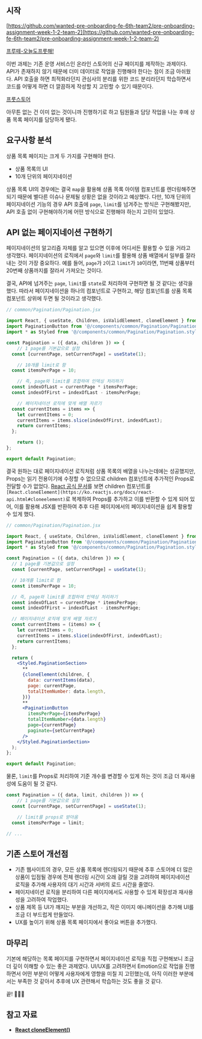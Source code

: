 ## 시작

[https://github.com/wanted-pre-onboarding-fe-6th-team2/pre-onboarding-assignment-week-1-2-team-2](https://github.com/wanted-pre-onboarding-fe-6th-team2/pre-onboarding-assignment-week-1-2-team-2)

[프루떼-오늘도프룻해!](https://fruitte-renewal.netlify.app/)

이번 과제는 기존 운영 서비스인 온라인 스토어의 신규 페이지를 제작하는 과제이다. API가 존재하지 않기 때문에 더미 데이터로 작업을 진행해야 한다는 점이 조금 아쉬웠다. API 호출을 하면 최적화라던지 관심사의 분리를 위한 코드 분리라던지 학습하면서 코드를 어떻게 하면 더 깔끔하게 작성할 지 고민할 수 있기 때문이다.

[프룻스토어](https://www.fruitte.co.kr/fruitstore)

아무튼 없는 건 이미 없는 것이니까 진행하기로 하고 팀원들과 담당 작업을 나눈 후에 상품 목록 페이지를 담당하게 됐다.

## 요구사항 분석

상품 목록 페이지는 크게 두 가지를 구현해야 한다.

- 상품 목록의 UI
- 10개 단위의 페이지네이션

상품 목록 UI의 경우에는 결국 `map`을 활용해 상품 목록 아이템 컴포넌트를 렌더링해주면 되기 때문에 별다른 이슈나 문제될 상황은 없을 것이라고 예상했다. 다만, 10개 단위의 페이지네이션 기능의 경우 API 호출에 `page`, `limit`를 넘겨주는 방식은 구현해봤지만, API 호출 없이 구현해야하기에 어떤 방식으로 진행해야 하는지 고민이 있었다.

## API 없는 페이지네이션 구현하기

페이지네이션의 알고리즘 자체를 알고 있으면 이후에 어디서든 활용할 수 있을 거라고 생각했다. 페이지네이션의 로직에서 `page`와 `limit`를 활용해 상품 배열에서 일부를 잘라내는 것이 가장 중요하다. 예를 들어, `page`가 `2`이고 `limit`가 `10`이라면, 11번째 상품부터 20번째 상품까지를 잘라서 가져오는 것이다.

결국, API에 넘겨주는 `page`, `limit`를 `state`로 처리하여 구현하면 될 것 같다는 생각을 했다. 따라서 페이지네이션을 하나의 컴포넌트로 구현하고, 해당 컴포넌트를 상품 목록 컴포넌트 상위에 두면 될 것이라고 생각했다.

```jsx
// common/Pagination/Pagination.jsx

import React, { useState, Children, isValidElement, cloneElement } from 'react';
import PaginationButton from '@/components/common/Pagination/PaginationButton';
import * as Styled from '@/components/common/Pagination/Pagination.styled';

const Pagination = ({ data, children }) => {
	// 1 page를 기본값으로 설정
  const [currentPage, setCurrentPage] = useState(1);

	// 10개를 limit로 함
  const itemsPerPage = 10;

	// 즉, page와 limit를 조합하여 인덱싱 처리하기
  const indexOfLast = currentPage * itemsPerPage;
  const indexOfFirst = indexOfLast - itemsPerPage;

	// 페이지네이션 로직에 맞게 배열 자르기
  const currentItems = items => {
    let currentItems = 0;
    currentItems = items.slice(indexOfFirst, indexOfLast);
    return currentItems;
  };

	return ();
};

export default Pagination;
```

결국 원하는 대로 페이지네이션 로직처럼 상품 목록의 배열을 나누는데에는 성공했지만, Props는 읽기 전용이기에 수정할 수 없으므로 children 컴포넌트에 추가적인 Props로 전달할 수가 없었다. [React 공식 문서](https://ko.reactjs.org/docs/react-api.html#cloneelement)를 보면 children 컴포넌트를 `[React.cloneElement](https://ko.reactjs.org/docs/react-api.html#cloneelement)`로 복제하여 Props를 추가하고 이를 반환할 수 있게 되어 있어, 이를 활용해 JSX를 반환하여 추후 다른 페이지에서의 페이지네이션을 쉽게 활용할 수 있게 했다.

```jsx
// common/Pagination/Pagination.jsx

import React, { useState, Children, isValidElement, cloneElement } from 'react';
import PaginationButton from '@/components/common/Pagination/PaginationButton';
import * as Styled from '@/components/common/Pagination/Pagination.styled';

const Pagination = ({ data, children }) => {
  // 1 page를 기본값으로 설정
  const [currentPage, setCurrentPage] = useState(1);

  // 10개를 limit로 함
  const itemsPerPage = 10;

  // 즉, page와 limit를 조합하여 인덱싱 처리하기
  const indexOfLast = currentPage * itemsPerPage;
  const indexOfFirst = indexOfLast - itemsPerPage;

  // 페이지네이션 로직에 맞게 배열 자르기
  const currentItems = (items) => {
    let currentItems = 0;
    currentItems = items.slice(indexOfFirst, indexOfLast);
    return currentItems;
  };

  return (
    <Styled.PaginationSection>
      **
      {cloneElement(children, {
        data: currentItems(data),
        page: currentPage,
        totalItemNumber: data.length,
      })}
      **
      <PaginationButton
        itemsPerPage={itemsPerPage}
        totalItemNumber={data.length}
        page={currentPage}
        paginate={setCurrentPage}
      />
    </Styled.PaginationSection>
  );
};

export default Pagination;
```

물론, `limit`를 Props로 처리하여 기준 개수를 변경할 수 있게 하는 것이 조금 더 재사용성에 도움이 될 것 같다.

```jsx
const Pagination = ({ data, limit, children }) => {
	// 1 page를 기본값으로 설정
  const [currentPage, setCurrentPage] = useState(1);

	// limit를 props로 받아옴
  const itemsPerPage = limit;

// ...
```

## 기존 스토어 개선점

- 기존 웹사이트의 경우, 모든 상품 목록에 렌더링되기 때문에 추후 스토어에 더 많은 상품이 입점될 경우에 전체 렌더링 시간이 오래 걸릴 것을 고려하여 페이지네이션 로직을 추가해 사용자의 대기 시간과 서버의 로드 시간을 줄였다.
- 페이지네이션 로직을 분리하여 다른 페이지에서도 사용할 수 있게 확장성과 재사용성을 고려하여 작업했다.
- 상품 제목 등 UI가 깨지는 부분을 개선하고, 작은 이미지 애니메이션을 추가해 UI를 조금 더 부드럽게 만들었다.
- UX를 높이기 위해 상품 목록 페이지에서 좋아요 버튼을 추가했다.

## 마무리

기본에 해당하는 목록 페이지를 구현하면서 페이지네이션 로직을 직접 구현해보니 조금 더 깊이 이해할 수 있는 좋은 과제였다. UI/UX를 고려하면서 Emotion으로 작업을 진행하면서 어떤 부분이 어떻게 사용자에게 영향을 미칠 지 고민했는데, 아직 이러한 부분에서는 부족한 것 같아서 추후에 UX 관련해서 학습하는 것도 좋을 것 같다.

끝! 🙋🏻‍♂️

## 참고 자료

- **[React cloneElement()](https://ko.reactjs.org/docs/react-api.html#cloneelement)**
